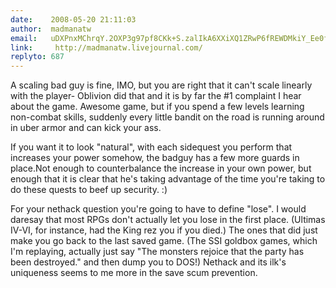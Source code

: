```yaml
---
date:    2008-05-20 21:11:03
author:  madmanatw
email:   uDXPnxMChrqY.2OXP3g97pf8CKk+S.zalIkA6XXiXQ1ZRwP6fREWDMkiY_Ee0fcQ==
link:     http://madmanatw.livejournal.com/
replyto: 687
---
```


A scaling bad guy is fine, IMO, but you are right that it can't
scale linearly with the player- Oblivion did that and it is by far the #1
complaint I hear about the game. Awesome game, but if you spend a few
levels learning non-combat skills, suddenly every little bandit on the
road is running around in uber armor and can kick your ass.

If you want it to look "natural", with each sidequest you perform
that increases your power somehow, the badguy has a few more guards in
place.Not enough to counterbalance the increase in your own power, but
enough that it is clear that he's taking advantage of the time you're
taking to do these quests to beef up security. :)

For your nethack question you're going to have to define "lose". I
would daresay that most RPGs don't actually let you lose in the first
place. (Ultimas IV-VI, for instance, had the King rez you if you
died.) The ones that did just make you go back to the last saved
game. (The SSI goldbox games, which I'm replaying, actually just say
"The monsters rejoice that the party has been destroyed." and then
dump you to DOS!) Nethack and its ilk's uniqueness seems to me more in
the save scum prevention.
